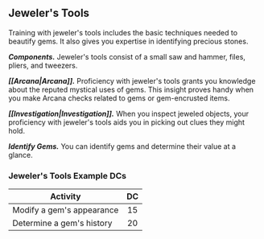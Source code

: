 ## Jeweler's Tools
Training with jeweler's tools includes the basic techniques needed to beautify gems. It also gives you expertise in identifying precious stones.

***Components.*** Jeweler's tools consist of a small saw and hammer, files, pliers, and tweezers.

***[[Arcana|Arcana]].*** Proficiency with jeweler's tools grants you knowledge about the reputed mystical uses of gems. This insight proves handy when you make Arcana checks related to gems or gem-encrusted items.

***[[Investigation|Investigation]].*** When you inspect jeweled objects, your proficiency with jeweler's tools aids you in picking out clues they might hold.

***Identify Gems.*** You can identify gems and determine their value at a glance.

### Jeweler's Tools Example DCs
| Activity | DC |
|---|:---:|
| Modify a gem's appearance | 15 |
| Determine a gem's history | 20 |